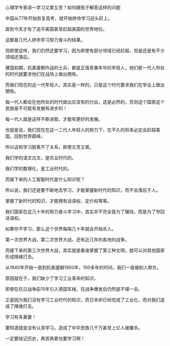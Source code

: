 心理学专家讲～学习又累又苦？如何跟孩子解答这样的问题





中国从77年开始恢复高考，就开始拼命学习迎头赶上。

直到今天才有了追平美国甚至赶超美国的世界地位。

这都是几代人拼命学习努力奋斗的结果。

但即使这样，我们仍然还要学习，因为即使有部分领域已经赶超，但是还是有不少领域还落后。



建国初期，抗美援朝作战的士兵，都是正值青春年华的年轻人，他们那一代人所处的时代就要求他们在战场上做出牺牲。

而我们现在的这一代年轻人，其实是一样的，只是这个时代要求我们在学业上做出牺牲。

每一代人都会在他所处的时代做出应该有的付出，这是必然的，否则这个国家这个民族是不可能有发展有进步的！

每一代人就是这样不断进取，才能有更好的发展。

也就是说，我们现在在这一二代人年轻人的努力下，在不久的将来必定会赶超美国，回到世界巅峰。

所以这和学习脱离不了关系，即使又苦又累。



我们学的语文古文，是农业时代的。

我们学的数理化，是工业时代的。

而接下来的人工智能时代是什么知识呢？

所以说，我们还是要不断地去学习，才能掌握新时代的知识，而不会落后于人。

掌握了新时代的知识，才能拥有话语权、定价权等等。

我们国家在这几十年的努力奋斗学习中，其实并不完全是为了赚钱，而是为了夺回话语权。



如果你不学习，那么这个世界每隔几十年就会开始杀人。

第一次世界大战，第二次世界大战，还有近几年的各地的战争。

而接下来的第三次世界大战，其实就是看谁掌握了第三种文明，就可以对其他国家形成降维打击。



从1840年开始一直到抗美援朝1950年，100多年的时间，我们一直被别人欺负。

原因就在于，我们缺少了学习工业革命的知识。

即使在抗日战争前15年引入德国军械，在战争爆发后仍然是不堪一击。

正是因为我们没有学习工业时代的知识，而日本却已经完成了工业化，而对我们造成了降维打击。

学习有多重要！

要知道就是没有认真学习，造成了中华民族几千万甚至上亿人被屠杀。

一定要铭记历史，再苦再累也要学习啊！





